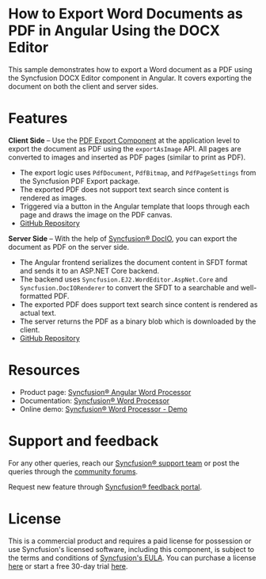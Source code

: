 # How to Export Word Documents as PDF in Angular Using the DOCX Editor

This sample demonstrates how to export a Word document as a PDF using the Syncfusion DOCX Editor component in Angular. It covers exporting the document on both the client and server sides.

# Features 

**Client Side** – Use the [PDF Export Component](https://www.npmjs.com/package/@syncfusion/ej2-pdf-export) at the application level to export the document as PDF using the `exportAsImage` API. All pages are converted to images and inserted as PDF pages (similar to print as PDF).  
- The export logic uses `PdfDocument`, `PdfBitmap`, and `PdfPageSettings` from the Syncfusion PDF Export package.  
- The exported PDF does not support text search since content is rendered as images.  
- Triggered via a button in the Angular template that loops through each page and draws the image on the PDF canvas.  
- [GitHub Repository](https://github.com/syncfusion/angular-docx-editor-export-pdf)

**Server Side** – With the help of [Syncfusion® DocIO](https://www.nuget.org/packages/Syncfusion.DocIORenderer), you can export the document as PDF on the server side.  
- The Angular frontend serializes the document content in SFDT format and sends it to an ASP.NET Core backend.  
- The backend uses `Syncfusion.EJ2.WordEditor.AspNet.Core` and `Syncfusion.DocIORenderer` to convert the SFDT to a searchable and well-formatted PDF.  
- The exported PDF does support text search since content is rendered as actual text.  
- The server returns the PDF as a binary blob which is downloaded by the client.  
- [GitHub Repository](https://github.com/syncfusion/angular-docx-editor-export-pdf)

# Resources 

- Product page: [Syncfusion® Angular Word Processor](https://www.syncfusion.com/docx-editor-sdk/angular-docx-editor)    
- Documentation: [Syncfusion® Word Processor](https://help.syncfusion.com/document-processing/word/word-processor/angular/getting-started)   
- Online demo: [Syncfusion® Word Processor - Demo](https://document.syncfusion.com/demos/docx-editor/angular/#/bootstrap5/document-editor/default) 

# Support and feedback 

For any other queries, reach our [Syncfusion® support team](https://support.syncfusion.com/?utm_source=github&utm_medium=listing&utm_campaign=github-github-documenteditor-examples) or post the queries through the [community forums](https://www.syncfusion.com/forums?utm_source=github&utm_medium=listing&utm_campaign=github-github-documenteditor-examples).  

Request new feature through [Syncfusion® feedback portal](https://www.syncfusion.com/feedback?utm_source=github&utm_medium=listing&utm_campaign=github-github-documenteditor-examples).

# License

This is a commercial product and requires a paid license for possession or use Syncfusion's licensed software, including this component, is subject to the terms and conditions of [Syncfusion's EULA](https://www.syncfusion.com/license/studio/22.2.5/syncfusion_essential_studio_eula.pdf?utm_source=github&utm_medium=listing&utm_campaign=github-github-documenteditor-examples). You can purchase a license [here](https://www.syncfusion.com/sales/unlimitedlicense) or start a free 30-day trial [here](https://www.syncfusion.com/account/manage-trials/start-trials?utm_source=github&utm_medium=listing&utm_campaign=github-github-documenteditor-examples).
